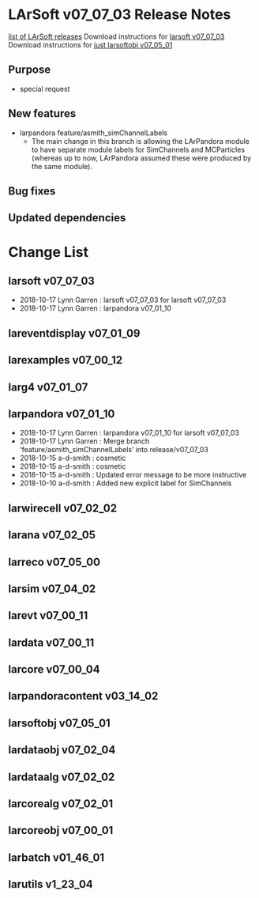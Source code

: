 LArSoft v07_07_03 Release Notes
======================================================================

[list of LArSoft releases](LArSoft_release_list)
Download instructions for [larsoft v07_07_03](http://scisoft.fnal.gov/scisoft/bundles/larsoft/v07_07_03/larsoft-v07_07_03.html)
Download instructions for [just larsoftobj v07_05_01](http://scisoft.fnal.gov/scisoft/bundles/larsoftobj/v07_05_01/larsoftobj-v07_05_01.html)

Purpose
--------------------

-   special request

New features
------------------------------

-   larpandora feature/asmith_simChannelLabels
    -   The main change in this branch is allowing the LArPandora module to have
        separate module labels for SimChannels and MCParticles (whereas up to now,
        LArPandora assumed these were produced by the same module).

Bug fixes
------------------------

Updated dependencies
----------------------------------------------

Change List
============================

larsoft v07_07_03
------------------------------------------

-   2018-10-17 Lynn Garren : larsoft v07_07_03 for larsoft v07_07_03
-   2018-10-17 Lynn Garren : larpandora v07_01_10

lareventdisplay v07_01_09
----------------------------------------------------------

larexamples v07_00_12
--------------------------------------------------

larg4 v07_01_07
--------------------------------------

larpandora v07_01_10
------------------------------------------------

-   2018-10-17 Lynn Garren : larpandora v07_01_10 for larsoft v07_07_03
-   2018-10-17 Lynn Garren : Merge branch ‘feature/asmith_simChannelLabels’ into release/v07_07_03
-   2018-10-15 a-d-smith : cosmetic
-   2018-10-15 a-d-smith : cosmetic
-   2018-10-15 a-d-smith : Updated error message to be more instructive
-   2018-10-10 a-d-smith : Added new explicit label for SimChannels

larwirecell v07_02_02
--------------------------------------------------

larana v07_02_05
----------------------------------------

larreco v07_05_00
------------------------------------------

larsim v07_04_02
----------------------------------------

larevt v07_00_11
----------------------------------------

lardata v07_00_11
------------------------------------------

larcore v07_00_04
------------------------------------------

larpandoracontent v03_14_02
--------------------------------------------------------------

larsoftobj v07_05_01
------------------------------------------------

lardataobj v07_02_04
------------------------------------------------

lardataalg v07_02_02
------------------------------------------------

larcorealg v07_02_01
------------------------------------------------

larcoreobj v07_00_01
------------------------------------------------

larbatch v01_46_01
--------------------------------------------

larutils v1_23_04
------------------------------------------
